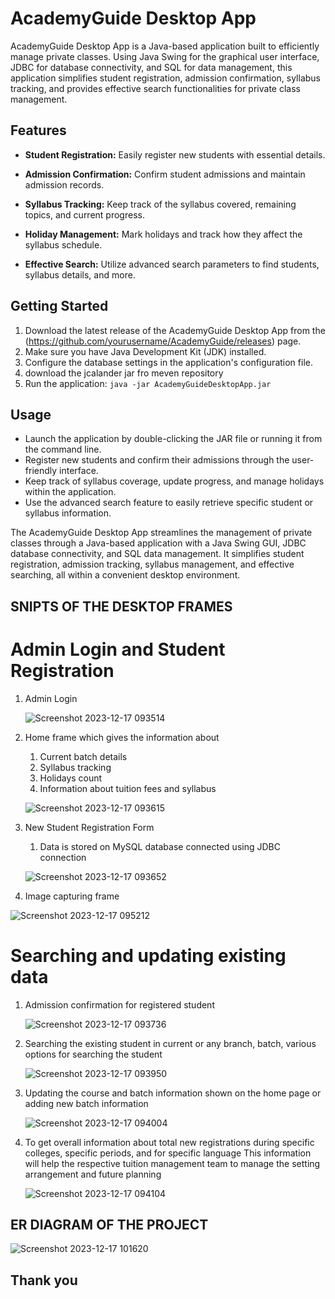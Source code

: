 # AcademyGuide Desktop App

AcademyGuide Desktop App is a Java-based application built to efficiently manage private classes. Using Java Swing for the graphical user interface, JDBC for database connectivity, and SQL for data management, this application simplifies student registration, admission confirmation, syllabus tracking, and provides effective search functionalities for private class management.

## Features

- **Student Registration:** Easily register new students with essential details.

- **Admission Confirmation:** Confirm student admissions and maintain admission records.

- **Syllabus Tracking:** Keep track of the syllabus covered, remaining topics, and current progress.

- **Holiday Management:** Mark holidays and track how they affect the syllabus schedule.

- **Effective Search:** Utilize advanced search parameters to find students, syllabus details, and more.

## Getting Started

1. Download the latest release of the AcademyGuide Desktop App from the (https://github.com/yourusername/AcademyGuide/releases) page.
2. Make sure you have Java Development Kit (JDK) installed.
3. Configure the database settings in the application's configuration file.
4. download the jcalander jar fro meven repository 
5. Run the application: `java -jar AcademyGuideDesktopApp.jar`

## Usage

- Launch the application by double-clicking the JAR file or running it from the command line.
- Register new students and confirm their admissions through the user-friendly interface.
- Keep track of syllabus coverage, update progress, and manage holidays within the application.
- Use the advanced search feature to easily retrieve specific student or syllabus information.


The AcademyGuide Desktop App streamlines the management of private classes through a Java-based application with a Java Swing GUI, JDBC database connectivity, and SQL data management. It simplifies student registration, admission tracking, syllabus management, and effective searching, all within a convenient desktop environment.


## SNIPTS OF THE DESKTOP FRAMES 

# Admin Login and Student Registration 
1. Admin Login

   ![Screenshot 2023-12-17 093514](https://github.com/aditya172003/private_Classes_management_system/assets/108934815/715e4309-8c28-4ace-9617-c1195690b0b6)

2. Home frame which gives the information about
    1. Current batch details
    2. Syllabus tracking
    3. Holidays count
    4. Information about tuition fees and syllabus
   
   ![Screenshot 2023-12-17 093615](https://github.com/aditya172003/private_Classes_management_system/assets/108934815/085de05a-f956-433c-8e6d-9fe8dedc8f9d)
   
3. New Student Registration Form
   1. Data is stored on MySQL database connected using JDBC connection
  
   ![Screenshot 2023-12-17 093652](https://github.com/aditya172003/private_Classes_management_system/assets/108934815/adda7822-8a4f-4d76-a029-99bfa0ead31e)

  2. Image capturing frame 
  
   ![Screenshot 2023-12-17 095212](https://github.com/aditya172003/private_Classes_management_system/assets/108934815/4b7cdd1d-4806-48ad-8a66-ba7cccb4e8cf)

  

# Searching and updating existing data

1. Admission confirmation for registered student

   ![Screenshot 2023-12-17 093736](https://github.com/aditya172003/private_Classes_management_system/assets/108934815/212f67a6-3495-4639-a60a-4cb5d30e1d87)

2. Searching the existing student in current or any branch, batch, various options for searching the student

   ![Screenshot 2023-12-17 093950](https://github.com/aditya172003/private_Classes_management_system/assets/108934815/70b505a9-4f9c-4858-ae56-1aabd5245710)

3. Updating the course and batch information shown on the home page or adding new batch information

   ![Screenshot 2023-12-17 094004](https://github.com/aditya172003/private_Classes_management_system/assets/108934815/fc11017b-acc0-4a3e-a508-7d3b9b85a38b)
   
4. To get overall information about total new registrations during specific colleges, specific periods, and for specific language
    This information will help the respective tuition management team to manage the setting arrangement and future planning
   
   ![Screenshot 2023-12-17 094104](https://github.com/aditya172003/private_Classes_management_system/assets/108934815/86625b66-565d-410a-8bc3-5c75bc3ef71b)


## ER DIAGRAM OF THE PROJECT 

![Screenshot 2023-12-17 101620](https://github.com/aditya172003/private_Classes_management_system/assets/108934815/859aef5c-1296-4068-9c2e-8307a272017e)

## Thank you 
